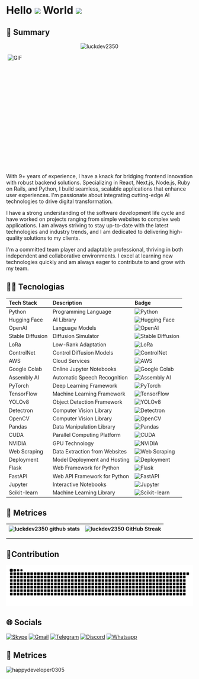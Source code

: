 # Hello <img src="https://media.giphy.com/media/hvRJCLFzcasrR4ia7z/giphy.gif" width="25"> World <img src="https://github.com/luckdev2350/luckdev2350/blob/main/Earth.gif" width="24">

## 🧾 Summary

<p align="center"> <img src="https://komarev.com/ghpvc/?username=luckdev2350&label=Profile%20views&color=0e75b6&style=flat" alt="luckdev2350" /> </p>

<img align="right" alt="GIF" src="https://github.com/luckdev2350/luckdev2350/blob/main/code.gif" width="500" height="320" />
With 9+ years of experience, I have a knack for bridging frontend innovation with robust backend solutions. Specializing in React, Next.js, Node.js, Ruby on Rails, and Python, I build seamless, scalable applications that enhance user experiences. I'm passionate about integrating cutting-edge AI technologies to drive digital transformation.

I have a strong understanding of the software development life cycle and have worked on projects ranging from simple websites to complex web applications. I am always striving to stay up-to-date with the latest technologies and industry trends, and I am dedicated to delivering high-quality solutions to my clients.

I'm a committed team player and adaptable professional, thriving in both independent and collaborative environments. I excel at learning new technologies quickly and am always eager to contribute to and grow with my team.

## 🧑‍💻 Tecnologias

<div>

| Tech Stack       | Description                   | Badge                                                                                               |
| :--------------- | :---------------------------- | :-------------------------------------------------------------------------------------------------- |
| Python           | Programming Language          | ![Python](https://img.shields.io/badge/Python-Programming%20Language-blue)                          |
| Hugging Face     | AI Library                    | ![Hugging Face](https://img.shields.io/badge/Hugging%20Face-AI%20Library-ff69b4)                    |
| OpenAI           | Language Models               | ![OpenAI](https://img.shields.io/badge/OpenAI-Language%20Models-00cc55)                             |
| Stable Diffusion | Diffusion Simulator           | ![Stable Diffusion](https://img.shields.io/badge/Stable%20Diffusion-Diffusion%20Simulator-blue)     |
| LoRa             | Low-Rank Adaptation           | ![LoRa](https://img.shields.io/badge/LoRa-Fine%20Tuning-blue)                                       |
| ControlNet       | Control Diffusion Models      | ![ControlNet](https://img.shields.io/badge/ControlNet-Control%20Diffusion%20Models-blue)            |
| AWS              | Cloud Services                | ![AWS](https://img.shields.io/badge/AWS-Cloud%20Services-orange)                                    |
| Google Colab     | Online Jupyter Notebooks      | ![Google Colab](https://img.shields.io/badge/Google%20Colab-Notebooks-yellow)                       |
| Assembly AI      | Automatic Speech Recognition  | ![Assembly AI](https://img.shields.io/badge/Assembly%20AI-Speech%20Recognition-green)               |
| PyTorch          | Deep Learning Framework       | ![PyTorch](https://img.shields.io/badge/PyTorch-Deep%20Learning-red)                                |
| TensorFlow       | Machine Learning Framework    | ![TensorFlow](https://img.shields.io/badge/TensorFlow-Machine%20Learning-blue)                      |
| YOLOv8           | Object Detection Framework    | ![YOLOv8](https://img.shields.io/badge/YOLOv8-Object%20Detection-yellowgreen)                       |
| Detectron        | Computer Vision Library       | ![Detectron](https://img.shields.io/badge/Detectron-Computer%20Vision-lightgrey)                    |
| OpenCV           | Computer Vision Library       | ![OpenCV](https://img.shields.io/badge/OpenCV-Computer%20Vision-brightgreen)                        |
| Pandas           | Data Manipulation Library     | ![Pandas](https://img.shields.io/badge/Pandas-Data%20Manipulation-blueviolet)                       |
| CUDA             | Parallel Computing Platform   | ![CUDA](https://img.shields.io/badge/CUDA-Parallel%20Computing-darkorange)                          |
| NVIDIA           | GPU Technology                | ![NVIDIA](https://img.shields.io/badge/NVIDIA-GPU%20Technology-76b900)                              |
| Web Scraping     | Data Extraction from Websites | ![Web Scraping](https://img.shields.io/badge/Web%20Scraping-Data%20Extraction-blue)                 |
| Deployment       | Model Deployment and Hosting  | ![Deployment](https://img.shields.io/badge/Deployment-Model%20Deployment%20and%20Hosting-lightblue) |
| Flask            | Web Framework for Python      | ![Flask](https://img.shields.io/badge/Flask-Web%20Framework-yellow)                                 |
| FastAPI          | Web API Framework for Python  | ![FastAPI](https://img.shields.io/badge/FastAPI-Web%20API%20Framework-green)                        |
| Jupyter          | Interactive Notebooks         | ![Jupyter](https://img.shields.io/badge/Jupyter-Interactive%20Notebooks-orange)                     |
| Scikit-learn     | Machine Learning Library      | ![Scikit-learn](https://img.shields.io/badge/Scikit%20learn-Machine%20Learning-lightgreen)          |

</div>

## 🥇 Metrices

| ![luckdev2350 github stats](https://github-readme-stats.vercel.app/api?username=luckdev2350&rank_icon=percentile&show_icons=true&theme=tokyonight&show=reviews&bg_color=fff&title_color=0a1931&icon_color=0a1931&text_color=0A0209&border_color=0A0209&border_radius=8) | ![luckdev2350 GitHub Streak](https://github-readme-streak-stats.herokuapp.com/?user=luckdev2350&theme=tokyonight&theme=icegray&border_radius=8) |
| ------------------------------------------------------------------------------------------------------------------------------------------------------------------------------------------------------------------------------------------------------------------------------------- | ------------------------------------------------------------------------------------------------------------------------------------------------------------- |

<hr />

<!--- ------------------------------------------------------------------------------------------------------------------------------------------------------ -->
<!--- -- Snake Contribution Graph -------------------------------------------------------------------------------------------------------------------------- -->
<!--- ------------------------------------------------------------------------------------------------------------------------------------------------------ -->

## 🚩Contribution

![Snake animation Contribution Graph](https://raw.githubusercontent.com/luckdev2350/luckdev2350/output/github-contribution-grid-snake-dark.svg)

## 🌐 Socials

[![Skype](https://img.shields.io/static/v1?message=Skype&logo=skype&label=&color=00a0e0&logoColor=white&labelColor=&style=for-the-badge)](https://join.skype.com/invite/rxLZYmCNzAXk)
[![Gmail](https://img.shields.io/static/v1?message=Gmail&logo=gmail&label=&color=D14836&logoColor=white&labelColor=&style=for-the-badge)](luckydev2350@gmail.com)
[![Telegram](https://img.shields.io/static/v1?message=Telegram&logo=telegram&label=&color=30A0E0&logoColor=white&labelColor=&style=for-the-badge)](https://t.me/brightman0808)
[![Discord](https://img.shields.io/badge/Discord-%237289DA.svg?logo=discord&logoColor=white&labelColor=&style=for-the-badge)](https://discord.gg/brightman#0808)
[![Whatsapp](https://img.shields.io/static/v1?message=Whatsapp&logo=whatsapp&label=&color=25D366&logoColor=white&labelColor=&style=for-the-badge)](https://wa.me/+380983123414)

## 🥇 Metrices

<p align="left"><img src="https://github-profile-trophy.vercel.app/?username=luckdev2350&theme=onestar" alt="happydeveloper0305" /></p>
